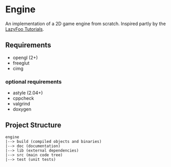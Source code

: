 # Engine #

An implementation of a 2D game engine from scratch. Inspired partly by the
[LazyFoo Tutorials](http://lazyfoo.net/SDL_tutorials/lesson07/index.php).

## Requirements ##

* opengl (2+)
* freeglut
* cimg

### optional requirements ###

* astyle (2.04+)
* cppcheck
* valgrind
* doxygen

## Project Structure ##
```
engine
|--> build (compiled objects and binaries)
|--> doc (documentation)
|--> lib (external dependencies)
|--> src (main code tree)
|--> test (unit tests)
```